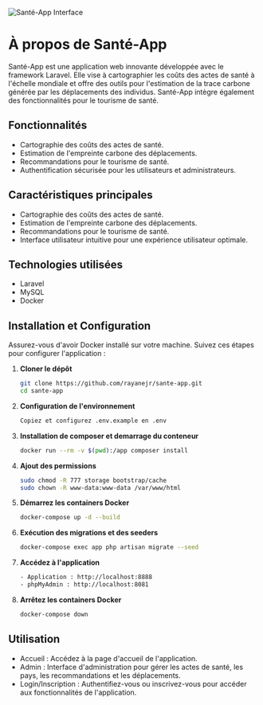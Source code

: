 ![Santé-App Interface](https://github.com/rayanejr/sante-app/blob/main/logo.png)

# À propos de Santé-App

Santé-App est une application web innovante développée avec le framework Laravel. Elle vise à cartographier les coûts des actes de santé à l'échelle mondiale et offre des outils pour l'estimation de la trace carbone générée par les déplacements des individus. Santé-App intègre également des fonctionnalités pour le tourisme de santé.

## Fonctionnalités
- Cartographie des coûts des actes de santé.
- Estimation de l'empreinte carbone des déplacements.
- Recommandations pour le tourisme de santé.
- Authentification sécurisée pour les utilisateurs et administrateurs.



## Caractéristiques principales
- Cartographie des coûts des actes de santé.
- Estimation de l'empreinte carbone des déplacements.
- Recommandations pour le tourisme de santé.
- Interface utilisateur intuitive pour une expérience utilisateur optimale.



## Technologies utilisées

- Laravel
- MySQL
- Docker

## Installation et Configuration

Assurez-vous d'avoir Docker installé sur votre machine. Suivez ces étapes pour configurer l'application :

1. **Cloner le dépôt**
    ```bash
    git clone https://github.com/rayanejr/sante-app.git
    cd sante-app

2. **Configuration de l'environnement**
    ```bash
    Copiez et configurez .env.example en .env

3. **Installation de composer et demarrage du conteneur**
    ```bash
    docker run --rm -v $(pwd):/app composer install

4. **Ajout des permissions**
    ```bash
    sudo chmod -R 777 storage bootstrap/cache
    sudo chown -R www-data:www-data /var/www/html

4. **Démarrez les containers Docker**
    ```bash
    docker-compose up -d --build

5. **Exécution des migrations et des seeders**
    ```bash
    docker-compose exec app php artisan migrate --seed
6. **Accédez à l'application**
    ```bash
    - Application : http://localhost:8888
    - phpMyAdmin : http://localhost:8081

7. **Arrêtez les containers Docker**
    ```bash
    docker-compose down

## Utilisation

- Accueil : Accédez à la page d'accueil de l'application.
- Admin : Interface d'administration pour gérer les actes de santé, les pays, les recommandations et les déplacements.
- Login/Inscription : Authentifiez-vous ou inscrivez-vous pour accéder aux fonctionnalités de l'application.
